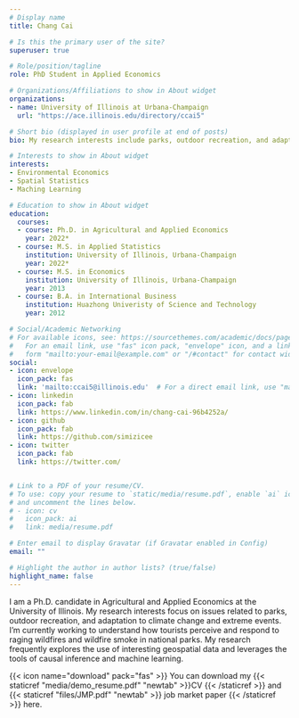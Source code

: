 ```yaml
---
# Display name
title: Chang Cai

# Is this the primary user of the site?
superuser: true

# Role/position/tagline
role: PhD Student in Applied Economics

# Organizations/Affiliations to show in About widget
organizations:
- name: University of Illinois at Urbana-Champaign
  url: "https://ace.illinois.edu/directory/ccai5"

# Short bio (displayed in user profile at end of posts)
bio: My research interests include parks, outdoor recreation, and adaptation to climate change and extreme events.

# Interests to show in About widget
interests:
- Environmental Economics
- Spatial Statistics
- Maching Learning

# Education to show in About widget
education:
  courses:
  - course: Ph.D. in Agricultural and Applied Economics
    year: 2022*
  - course: M.S. in Applied Statistics
    institution: University of Illinois, Urbana-Champaign
    year: 2022*
  - course: M.S. in Economics
    institution: University of Illinois, Urbana-Champaign
    year: 2013
  - course: B.A. in International Business
    institution: Huazhong Univeristy of Science and Technology
    year: 2012

# Social/Academic Networking
# For available icons, see: https://sourcethemes.com/academic/docs/page-builder/#icons
#   For an email link, use "fas" icon pack, "envelope" icon, and a link in the
#   form "mailto:your-email@example.com" or "/#contact" for contact widget.
social:
- icon: envelope
  icon_pack: fas
  link: 'mailto:ccai5@illinois.edu'  # For a direct email link, use "mailto:test@example.org".
- icon: linkedin
  icon_pack: fab
  link: https://www.linkedin.com/in/chang-cai-96b4252a/
- icon: github
  icon_pack: fab
  link: https://github.com/simizicee
- icon: twitter
  icon_pack: fab
  link: https://twitter.com/


# Link to a PDF of your resume/CV.
# To use: copy your resume to `static/media/resume.pdf`, enable `ai` icons in `params.toml`, 
# and uncomment the lines below.
# - icon: cv
#   icon_pack: ai
#   link: media/resume.pdf

# Enter email to display Gravatar (if Gravatar enabled in Config)
email: ""

# Highlight the author in author lists? (true/false)
highlight_name: false
---
```


I am a Ph.D. candidate in Agricultural and Applied Economics at the University of Illinois. My research interests focus on issues related to parks, outdoor recreation, and adaptation to climate change and extreme events. I’m currently working to understand how tourists perceive and respond to raging wildfires and wildfire smoke in national parks. My research frequently explores the use of interesting geospatial data and leverages the tools of causal inference and machine learning. 

{{< icon name="download" pack="fas" >}} You can download my {{< staticref "media/demo_resume.pdf" "newtab" >}}CV {{< /staticref >}} and {{< staticref "files/JMP.pdf" "newtab" >}} job market paper {{< /staticref >}} here.
